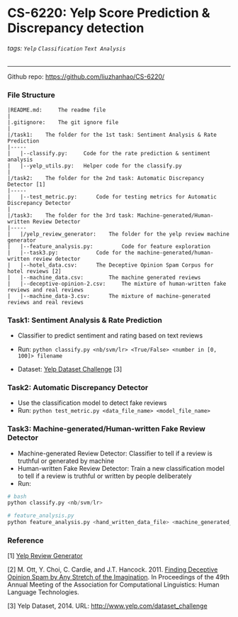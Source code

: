 # CS-6220: Yelp Score Prediction & Discrepancy detection
###### tags: `Yelp` `Classification` `Text Analysis`
------

Github repo: https://github.com/liuzhanhao/CS-6220/

### File Structure

	|README.md: 	The readme file
	|
	|.gitignore: 	The git ignore file
	|
	|/task1: 	The folder for the 1st task: Sentiment Analysis & Rate Prediction
	|-----
	|	|--classify.py:		Code for the rate prediction & sentiment analysis		
	|	|--yelp_utils.py:	Helper code for the classify.py
	|
	|/task2: 	The folder for the 2nd task: Automatic Discrepancy Detector [1]
	|-----
	|	|--test_metric.py:  	Code for testing metrics for Automatic Discrepancy Detector
	|
	|/task3: 	The folder for the 3rd task: Machine-generated/Human-written Review Detector
	|-----
	|	|/yelp_review_generator:	The folder for the yelp review machine generator
	|	|--feature_analysis.py:     	Code for feature exploration
	|	|--task3.py:		   	Code for the machine-generated/human-written review detector
	|	|--hotel_data.csv:		The Deceptive Opinion Spam Corpus for hotel reviews [2]
	|	|--machine_data.csv: 		The machine generated reviews
	|	|--deceptive-opinion-2.csv: 	The mixture of human-written fake reviews and real reviews
	|	|--machine_data-3.csv: 		The mixture of machine-generated reviews and real reviews



### Task1: Sentiment Analysis & Rate Prediction

- Classifier to predict sentiment and rating based on text reviews

- Run: `python classify.py <nb/svm/lr> <True/False> <number in [0, 100]> filename` 

- Dataset: [Yelp Dataset Challenge](https://www.yelp.com/dataset/challenge) [3]


### Task2: Automatic Discrepancy Detector

- Use the classification model to detect fake reviews
- Run: `python test_metric.py <data_file_name> <model_file_name>`

### Task3: Machine-generated/Human-written Fake Review Detector

- Machine-generated Review Detector: Classifier to tell if a review is truthful or generated by machine
- Human-written Fake Review Detector: Train a new classification model to tell if a review is truthful or written by people deliberately
- Run:
```python
# bash
python classify.py <nb/svm/lr>

# feature_analysis.py
python feature_analysis.py <hand_written_data_file> <machine_generated_data_file>
```


### Reference

[1\] [Yelp Review Generator](https://github.com/fcchou/yelp_review_generator)

[2] M. Ott, Y. Choi, C. Cardie, and J.T. Hancock. 2011. [Finding Deceptive Opinion Spam by Any Stretch of the Imagination](http://myleott.com/op_spamACL2011.pdf). In Proceedings of the 49th Annual Meeting of the Association for Computational Linguistics: Human Language Technologies.

[3] Yelp Dataset, 2014. URL: http://www.yelp.com/dataset_challenge
